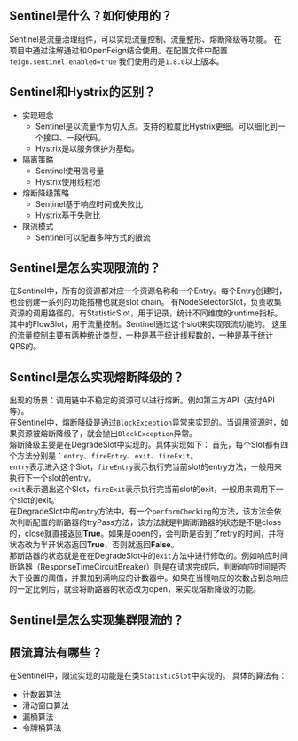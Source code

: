 ## Sentinel是什么？如何使用的？
Sentinel是流量治理组件，可以实现流量控制、流量整形、熔断降级等功能。
在项目中通过注解通过和OpenFeign结合使用。在配置文件中配置`feign.sentinel.enabled=true`
我们使用的是`1.8.0`以上版本。

## Sentinel和Hystrix的区别？
- 实现理念
    - Sentinel是以流量作为切入点。支持的粒度比Hystrix更细。可以细化到一个接口、一段代码。
    - Hystrix是以服务保护为基础。
- 隔离策略
    - Sentinel使用信号量
    - Hystrix使用线程池
- 熔断降级策略
    - Sentinel基于响应时间或失败比
    - Hystrix基于失败比
- 限流模式
    - Sentinel可以配置多种方式的限流


## Sentinel是怎么实现限流的？
在Sentinel中，所有的资源都对应一个资源名称和一个Entry。每个Entry创建时，也会创建一系列的功能插槽也就是slot chain。
有NodeSelectorSlot，负责收集资源的调用路径的。有StatisticSlot，用于记录，统计不同维度的runtime指标。
其中的FlowSlot，用于流量控制。Sentinel通过这个slot来实现限流功能的。
这里的流量控制主要有两种统计类型，一种是基于统计线程数的，一种是基于统计QPS的。

## Sentinel是怎么实现熔断降级的？
出现的场景：调用链中不稳定的资源可以进行熔断。例如第三方API（支付API等）。\
在Sentinel中，熔断降级是通过`BlockException`异常来实现的。当调用资源时，如果资源被熔断降级了，就会抛出`BlockException`异常。\
熔断降级主要是在DegradeSlot中实现的。具体实现如下：
首先，每个Slot都有四个方法分别是：`entry`、`fireEntry`、`exit`、`fireExit`。\
`entry`表示进入这个Slot，`fireEntry`表示执行完当前slot的entry方法，一般用来执行下一个slot的entry。\
`exit`表示退出这个Slot，`fireExit`表示执行完当前slot的exit，一般用来调用下一个slot的exit。\
在DegradeSlot中的`entry`方法中，有一个`performChecking`的方法，该方法会依次判断配置的断路器的tryPass方法，该方法就是判断断路器的状态是不是close的，close就直接返回**True**。如果是open的，会判断是否到了retry的时间，并将状态改为半开状态返回**True**，否则就返回**False**。\
那断路器的状态就是在在DegradeSlot中的`exit`方法中进行修改的。例如响应时间断路器（ResponseTimeCircuitBreaker）则是在请求完成后，判断响应时间是否大于设置的阈值，并累加到满响应的计数器中。如果在当慢响应的次数占到总响应的一定比例后，就会将断路器的状态改为open，来实现熔断降级的功能。

## Sentinel是怎么实现集群限流的？


## 限流算法有哪些？
在Sentinel中，限流实现的功能是在类`StatisticSlot`中实现的。
具体的算法有：
- 计数器算法
- 滑动窗口算法
- 漏桶算法
- 令牌桶算法


